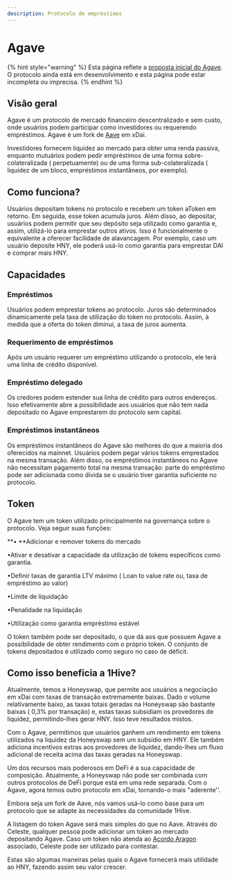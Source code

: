 ```yaml
---
description: Protocolo de empréstimos
---
```


# Agave

{% hint style="warning" %}
Esta página reflete a [proposta inicial do Agave](https://forum.1hive.org/t/announcing-agaave-aave-on-xdai/1792). O protocolo ainda está em desenvolvimento e esta página pode estar incompleta ou imprecisa.
{% endhint %}

## Visão geral

Agave é um protocolo de mercado financeiro descentralizado e sem custo, onde usuários podem participar como investidores ou requerendo empréstimos. Agave é um fork de [Aave](https://aave.com) em xDai.

Investidores fornecem liquidez ao mercado para obter uma renda passiva, enquanto mutuários podem pedir empréstimos de uma forma sobre-colateralizada ( perpetuamente) ou de uma forma sub-colateralizada ( liquidez de um bloco, empréstimos instantâneos, por exemplo).

## **Como funciona?**

Usuários depositam tokens no protocolo e recebem um token aToken em retorno. Em seguida, esse token acumula juros. Além disso, ao depositar, usuários podem permitir que seu depósito seja utilizado como garantia e, assim, utilizá-lo para emprestar outros ativos. Isso é funcionalmente o equivalente a oferecer facilidade de alavancagem. Por exemplo, caso um usuário deposite HNY, ele poderá usá-lo como garantia para emprestar DAI e comprar mais HNY.

## **Capacidades**

### **Empréstimos**

Usuários podem emprestar tokens ao protocolo. Juros são determinados dinamicamente pela taxa de utilização do token no protocolo. Assim, à medida que a oferta do token diminui, a taxa de juros aumenta.

### **Requerimento de empréstimos**

Após um usuário requerer um empréstimo utilizando o protocolo, ele terá uma linha de crédito disponível.

### **Empréstimo delegado**

Os credores podem estender sua linha de crédito para outros endereços. Isso efetivamente abre a possibilidade aos usuários que não tem nada depositado no Agave emprestarem do protocolo sem capital.

### **Empréstimos instantâneos**

Os empréstimos instantâneos do Agave são melhores do que a maioria dos oferecidos na mainnet. Usuários podem pegar vários tokens emprestados na mesma transação. Além disso, os empréstimos instantâneos no Agave não necessitam pagamento total na mesma transação: parte do empréstimo pode ser adicionada como dívida se o usuário tiver garantia suficiente no protocolo.



## **Token**

O Agave tem um token utilizado principalmente na governança sobre o protocolo. Veja seguir suas funções:

**• **Adicionar e remover tokens do mercado&#x20;

•Ativar e desativar a capacidade da utilização de tokens específicos como garantia.&#x20;

•Definir taxas de garantia LTV máximo ( Loan to value rate ou, taxa de empréstimo ao valor)&#x20;

•Limite de liquidação&#x20;

•Penalidade na liquidação&#x20;

•Utilização como garantia empréstimo estável

O token também pode ser depositado, o que dá aos que possuem Agave a possibilidade de obter rendimento com o próprio token. O conjunto de tokens depositados é utilizado como seguro no caso de déficit.

## **Como isso beneficia a 1Hive?**

Atualmente, temos a Honeyswap, que permite aos usuários a negociação em xDai com taxas de transação extremamente baixas. Dado o volume relativamente baixo, as taxas totais geradas na Honeyswap são bastante baixas ( 0,3% por transação) e, estas taxas subsidiam os provedores de liquidez, permitindo-lhes gerar HNY. Isso teve resultados mistos.&#x20;

Com o Agave, permitimos que usuários ganhem um rendimento em tokens utilizados na liquidez da Honeyswap sem um subsídio em HNY. Ele também adiciona incentivos extras aos provedores de liquidez, dando-lhes um fluxo adicional de receita acima das taxas geradas na Honeyswap.&#x20;

Um dos recursos mais poderosos em DeFi é a sua capacidade de composição. Atualmente, a Honeyswap não pode ser combinada com outros protocolos de DeFi porque está em uma rede separada. Com o Agave, agora temos outro protocolo em xDai, tornando-o mais "aderente''.

Embora seja um fork de Aave, nós vamos usá-lo como base para um protocolo que se adapte às necessidades da comunidade 1Hive.

A listagem do token Agave será mais simples do que no Aave. Através do Celeste, qualquer pessoa pode adicionar um token ao mercado depositando Agave. Caso um token não atenda ao  [Acordo Aragon](https://aragon.org/agreements) associado, Celeste pode ser utilizado para contestar.

Estas são algumas maneiras pelas quais o Agave fornecerá mais utilidade ao HNY, fazendo assim seu valor crescer.
